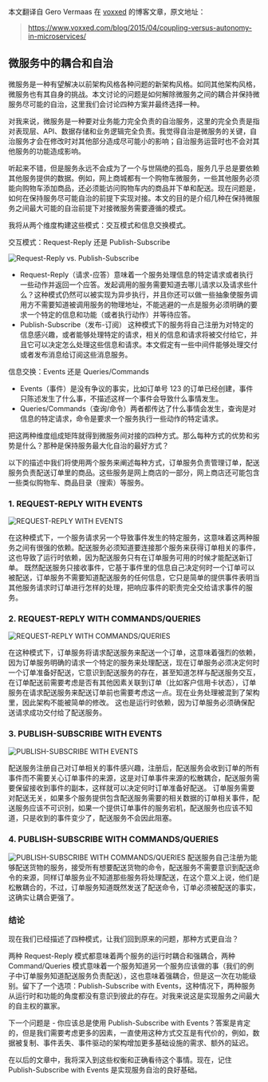 本文翻译自 Gero Vermaas 在 [voxxed](www.voxxed.com) 的博客文章，原文地址：
> https://www.voxxed.com/blog/2015/04/coupling-versus-autonomy-in-microservices/

## 微服务中的耦合和自治

微服务是一种有望解决以前架构风格各种问题的新架构风格。如同其他架构风格，微服务也有其自身的挑战。本文讨论的问题是如何解除微服务之间的耦合并保持微服务尽可能的自治，这里我们会讨论四种方案并最终选择一种。

对我来说，微服务是一种要对业务能力完全负责的自治服务，这里的完全负责是指对表现层、API、数据存储和业务逻辑完全负责。我觉得自治是微服务的关键，自治服务才会在修改时对其他部分造成尽可能小的影响；自治服务运营时也不会对其他服务的功能造成影响。

听起来不错，但是服务永远不会成为了一个与世隔绝的孤岛，服务几乎总是要依赖其他服务提供的数据。例如，网上商城都有一个购物车微服务，一些其他服务必须能向购物车添加商品，还必须能访问购物车内的商品并下单和配送。现在问题是，如何在保持服务尽可能自治的前提下实现对接。本文的目的是介绍几种在保持微服务之间最大可能的自治前提下对接微服务需要遵循的模式。

我将从两个维度构建这些模式：交互模式和信息交换模式。

交互模式：Request-Reply 还是 Publish-Subscribe

![Request-Reply vs. Publish-Subscribe](http://blog.xebia.com/wp-content/uploads/2015/03/rr-ps-e1426428195917.png)

- Request-Reply（请求-应答）意味着一个服务处理信息的特定请求或者执行一些动作并返回一个应答。发起调用的服务需要知道去哪儿请求以及请求些什么？这种模式仍然可以被实现为异步执行，并且你还可以做一些抽象使服务调用方不需要知道被调用服务的物理地址，不能逃避的一点是服务必须明确的要求一个特定的信息和功能（或者执行动作）并等待应答。
- Publish-Subscribe（发布-订阅） 这种模式下的服务将自己注册为对特定的信息感兴趣，或者能够处理特定的请求，相关的信息和请求将被交付给它，并且它可以决定怎么处理这些信息和请求。本文假定有一些中间件能够处理交付或者发布消息给订阅这些消息服务。

信息交换：Events 还是 Queries/Commands

- Events（事件）是没有争议的事实，比如订单号 123 的订单已经创建，事件只陈述发生了什么事，不描述这样一个事件会导致什么事情发生。
- Queries/Commands（查询/命令）两者都传达了什么事情会发生，查询是对信息的特定请求，命令是要求一个服务执行一些动作的特定请求。

把这两种维度组成矩阵就得到微服务间对接的四种方式。那么每种方式的优势和劣势是什么？那种是保持服务最大化自治的最好方式？

以下的描述中我们将使用两个服务来阐述每种方式，订单服务负责管理订单，配送服务负责配送订单里的商品。这些服务是网上商店的一部分，网上商店还可能包含一些类似购物车、商品目录（搜索）等服务。

### 1. REQUEST-REPLY WITH EVENTS
![REQUEST-REPLY WITH EVENTS](http://blog.xebia.com/wp-content/uploads/2015/03/rre1.png)

在这种模式下，一个服务请求另一个导致事件发生的特定服务，这意味着这两种服务之间有很强的依赖。配送服务必须知道要连接那个服务来获得订单相关的事件，这也导致了运行时依赖，因为配送服务只有在订单服务可用的时候才能配送新订单。
既然配送服务只接收事件，它基于事件里的信息自己决定何时一个订单可以被配送，订单服务不需要知道配送服务的任何信息，它只是简单的提供事件表明当其他服务请求时订单进行怎样的处理，把响应事件的职责完全交给请求事件的服务。

### 2. REQUEST-REPLY WITH COMMANDS/QUERIES
![REQUEST-REPLY WITH COMMANDS/QUERIES](http://blog.xebia.com/wp-content/uploads/2015/03/rrc.png)

在这种模式下，订单服务将请求配送服务来配送一个订单，这意味着强烈的依赖，因为订单服务明确的请求一个特定的服务来处理配送，现在订单服务必须决定何时一个订单准备好配送，它意识到配送服务的存在，甚至知道怎样与配送服务交互，在订单配送前需要考虑是否有其他因素关联到订单（比如客户信用卡状态），订单服务在请求配送服务来配送订单前也需要考虑这一点。现在业务处理被混到了架构里，因此架构不能被简单的修改。
这也是运行时依赖，因为订单服务必须确保配送请求成功交付给了配送服务。

### 3. PUBLISH-SUBSCRIBE WITH EVENTS
![PUBLISH-SUBSCRIBE WITH EVENTS](http://blog.xebia.com/wp-content/uploads/2015/03/pse1.png)

配送服务注册自己对订单相关的事件感兴趣，注册后，配送服务会收到订单的所有事件而不需要关心订单事件的来源，这是对订单事件来源的松散耦合，配送服务需要保留接收到事件的副本，这样就可以决定何时订单准备好配送。
订单服务需要对配送无关，如果多个服务提供包含配送服务需要的相关数据的订单相关事件，配送服务应该不可识别，如果一个提供订单事件的服务宕机，配送服务也应该不知道，只是收到的事件变少了，配送服务不会因此阻塞。


### 4. PUBLISH-SUBSCRIBE WITH COMMANDS/QUERIES

![PUBLISH-SUBSCRIBE WITH COMMANDS/QUERIES](http://blog.xebia.com/wp-content/uploads/2015/03/psc.png)
配送服务自己注册为能够配送货物的服务，接受所有想要配送货物的命令，配送服务不需要意识到配送命令的来源，同样订单服务业不知道那些服务将处理配送，在这个意义上说，他们是松散耦合的，不过，订单服务知道既然发送了配送命令，订单必须被配送的事实，这确实让耦合更强了。

### 结论
现在我们已经描述了四种模式，让我们回到原来的问题，那种方式更自治？

两种 Request-Reply 模式都意味着两个服务的运行时耦合和强耦合，两种 Command/Queries 模式意味着一个服务知道另一个服务应该做的事（我们的例子中订单服务知道配送服务负责配送），这也意味着强耦合，但是这一次在功能级别。留下了一个选项：Publish-Subscribe with Events，这种情况下，两种服务从运行时和功能的角度都没有意识到彼此的存在。对我来说这是实现服务之间最大的自主权的赢家。

下一个问题是 - 你应该总是使用 Publish-Subscribe with Events？答案是肯定的，但是我们需要考虑更多的因素，一直使用这种方式交互是有代价的，例如，数据被复制、事件丢失、事件驱动的架构增加更多基础设施的需求、额外的延迟。

在以后的文章中，我将深入到这些权衡和正确看待这个事情。现在，记住 Publish-Subscribe with Events 是实现服务自治的良好基础。